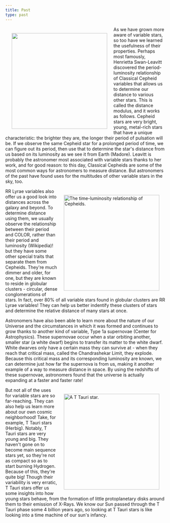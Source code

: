 ```yaml
---
title: Past
type: past
---
```


<img align="left" width="300" style="margin: 20px;" src="https://cdn.britannica.com/26/126226-050-9ED958C9/Cepheid-variables-Hubble-Space-Telescope.jpg" />

As we have grown more aware of variable stars, so too have we learned the usefulness of their properties. Perhaps most famously, Henrietta Swan-Leavitt discovered the period-luminosity relationship of Classical Cepheid variables that allows us to determine our distance to various other stars. This is called the distance modulus, and it works as follows. Cepheid stars are very bright, young, metal-rich stars that have a unique characteristic: the brighter they are, the longer their period of pulsation will be. If we observe the same Cepheid star for a prolonged period of time, we can figure out its period, then use that to determine the star's distance from us based on its luminosity as we see it from Earth (Madore). Leavitt is probably the astronomer most associated with variable stars thanks to her work, and for good reason: to this day, Classical Cepheids are some of the most common ways for astronomers to measure distance. But astronomers of the past have found uses for the multitudes of other variable stars in the sky, too.

<img align="right" width="300" style="margin: 20px;" title="The time-luminosity relationship of Cepheids." src="https://encrypted-tbn0.gstatic.com/images?q=tbn:ANd9GcSiwNQYiEgsaHy06yFsUPd2M68t0le-4qCx_VUz03vWyg&s"/>

RR Lyrae variables also offer us a good look into distances across the galaxy and beyond. To determine distance using them, we usually observe the relationship between their period and COLOR, rather than their period and luminosity (Wikipedia)! but they have some other special traits that separate them from Cepheids. They're much dimmer and older, for one, but they are known to reside in globular clusters - circular, dense conglomerations of stars. In fact, over 80% of all variable stars found in globular clusters are RR Lyrae variables! They can help us better indentify these clusters of stars and determine the relative distance of many stars at once.

Astronomers have also been able to learn more about the nature of our Universe and the circumstances in which it was formed and continues to grow thanks to another kind of variable, Type 1a supernovae (Center for Astrophysics). These supernovae occur when a star orbiting another, smaller star (a white dwarf) begins to transfer its matter to the white dwarf. White dwarves only have a certain mass they can survive at - when they reach that critical mass, called the Chandrashekar Limit, they explode. Because this critical mass and its corresponding luminosity are known, we can determine just how far the supernova is from us, making it another example of a way to measure distance in space. By using the redshifts of these supernovae, astronomers found that the universe is actually expanding at a faster and faster rate!

<img align="right" width="300" style="margin: 20px;" src="https://scx1.b-cdn.net/csz/news/800a/2016/575e822d54054.jpg" title="A T Tauri star."/>

But not all of the uses for variable stars are so far-reaching. They can also help us learn more about our own cosmic neighborhood! Take, for example, T Tauri stars (Herbig). Notably, T Tauri stars are very young and big. They haven't gone on to become main sequence stars yet, so they're not as compact so as to start burning Hydrogen. Because of this, they're quite big! Though their variability is very erratic, T Tauri stars offer us some insights into how young stars behave, from the formation of little protoplanetary disks around them to their emission of X-Rays. We know our Sun passed through the T Tauri phase some 4 billion years ago, so looking at T Tauri stars is like looking into a time machine of our sun's infancy.
